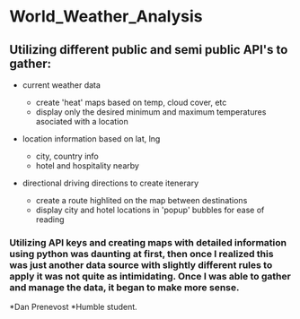 # World_Weather_Analysis
## Utilizing different public and semi public API's to gather:
* current weather data
  * create 'heat' maps based on temp, cloud cover, etc
  * display only the desired minimum and maximum temperatures asociated with a location
  
* location information based on lat, lng
  * city, country info
  * hotel and hospitality nearby

* directional driving directions to create itenerary
  * create a route highlited on the map between destinations
  * display city and hotel locations in 'popup' bubbles for ease of reading


### Utilizing API keys and creating maps with detailed information using python was daunting at first, then once I realized this was just another data source with slightly different rules to apply it was not quite as intimidating.  Once I was able to gather and manage the data, it began to make more sense. 

*Dan Prenevost
*Humble student.
